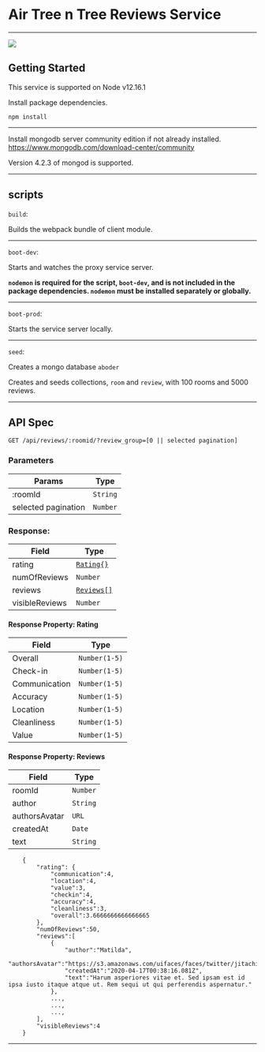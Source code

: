 # Air Tree n Tree Reviews Service

---

![](https://i.imgur.com/gBLJM78.png)

## Getting Started

This service is supported on Node v12.16.1

Install package dependencies.

`npm install`

------

Install mongodb server community edition if not already installed.
https://www.mongodb.com/download-center/community

Version 4.2.3 of mongod is supported.

---
## scripts

`build`:

Builds the webpack bundle of client module.

---

`boot-dev`:

Starts and watches the proxy service server.

__`nodemon` is required for the script, `boot-dev`, and is not included in the package dependencies. `nodemon` must be installed separately or globally.__ 

---

`boot-prod`:

Starts the service server locally.

---

`seed`:

Creates a mongo database `aboder`


Creates and seeds collections, `room` and `review`,
with 100 rooms and 5000 reviews.

---

## API Spec

`GET /api/reviews/:roomid/?review_group=[0 || selected pagination]`

### Parameters

| Params | Type |
| --- | --- |
| :roomId | `String` |
| selected pagination | `Number` |

### Response:

| Field | Type |
| ----- | ---- |
| rating| [`Rating{}`](#Response-Property:-Rating)|
|numOfReviews| `Number`|
| reviews| [`Reviews[]`](#Response-Property:-Reviews)|
|visibleReviews| `Number`|

#### Response Property: Rating
| Field | Type |
| ----- | ---- |
|Overall| `Number(1-5)`|
|Check-in| `Number(1-5)`|
|Communication| `Number(1-5)`|
|Accuracy| `Number(1-5)`|
|Location| `Number(1-5)`|
|Cleanliness| `Number(1-5)`|
|Value| `Number(1-5)`|

#### Response Property: Reviews
| Field | Type |
| ----- | ---- |
|roomId|`Number`|
|author|`String`|
|authorsAvatar|`URL`|
|createdAt|`Date`|
|text|`String`|

```
	{
		"rating": {
			"communication":4,
			"location":4,
			"value":3,
			"checkin":4,
			"accuracy":4,
			"cleanliness":3,
			"overall":3.6666666666666665
		},
		"numOfReviews":50,
		"reviews":[
			{
				"author":"Matilda",
				"authorsAvatar":"https://s3.amazonaws.com/uifaces/faces/twitter/jitachi/128.jpg",
				"createdAt":"2020-04-17T00:38:16.081Z",
				"text":"Harum asperiores vitae et. Sed ipsam est id ipsa iusto itaque atque ut. Rem sequi ut qui perferendis aspernatur."
			},
			...,
			...,
			...,
		],
		"visibleReviews":4
	}
```
---
